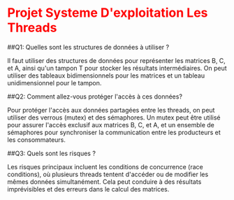
# <font color="red"> Projet **Systeme D'exploitation** Les Threads </font>

##Q1: Quelles sont les structures de données à utiliser ?

Il faut utiliser des structures de données pour représenter les matrices B, C, et A, 
ainsi qu'un tampon T pour stocker les résultats intermédiaires. 
On peut utiliser des tableaux bidimensionnels pour les matrices et un tableau unidimensionnel pour le tampon.

##Q2: Comment allez-vous protéger l'accès à ces données?

Pour protéger l'accès aux données partagées entre les threads, 
on peut utiliser des verrous (mutex) et des sémaphores.
 Un mutex peut être utilisé pour assurer l'accès exclusif aux matrices B, C, et A, 
et un ensemble de sémaphores pour synchroniser la communication entre les producteurs et les consommateurs.

##Q3: Quels sont les risques ?

Les risques principaux incluent les conditions de concurrence (race conditions), 
où plusieurs threads tentent d'accéder ou de modifier les mêmes données simultanément.
 Cela peut conduire à des résultats imprévisibles et des erreurs dans le calcul des matrices.
